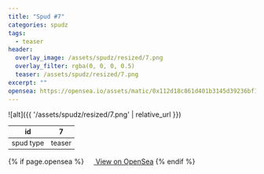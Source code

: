 ```yaml
---
title: "Spud #7"
categories: spudz
tags:
  - teaser
header:
  overlay_image: /assets/spudz/resized/7.png
  overlay_filter: rgba(0, 0, 0, 0.5)
  teaser: /assets/spudz/resized/7.png
excerpt: ""
opensea: https://opensea.io/assets/matic/0x112d18c861d401b3145d39236bf149f01e18beed/7
---
```

![alt]({{ '/assets/spudz/resized/7.png' | relative_url }})

| id | 7 |
|-|-|
| spud type | teaser |

{% if page.opensea %}
<a href="{{page.opensea}}" class="btn btn--info" onclick="window.open(this.href, '_blank'); return false;"><img src="/assets/images/opensea.svg" width="16px"><span>  View on OpenSea</span></a>
{% endif %}
